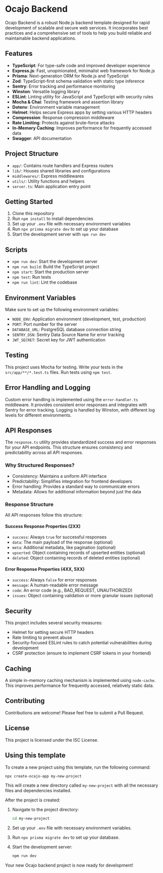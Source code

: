 # Ocajo Backend

Ocajo Backend is a robust Node.js backend template designed for rapid development of scalable and secure web services. It incorporates best practices and a comprehensive set of tools to help you build reliable and maintainable backend applications.

## Features

- **TypeScript**: For type-safe code and improved developer experience
- **Express.js**: Fast, unopinionated, minimalist web framework for Node.js
- **Prisma**: Next-generation ORM for Node.js and TypeScript
- **Zod**: TypeScript-first schema validation with static type inference
- **Sentry**: Error tracking and performance monitoring
- **Winston**: Versatile logging library
- **ESLint**: Linting utility for JavaScript and TypeScript with security rules
- **Mocha & Chai**: Testing framework and assertion library
- **Dotenv**: Environment variable management
- **Helmet**: Helps secure Express apps by setting various HTTP headers
- **Compression**: Response compression middleware
- **Rate Limiting**: Protects against brute-force attacks
- **In-Memory Caching**: Improves performance for frequently accessed data
- **Swagger**: API documentation

## Project Structure

- `app/`: Contains route handlers and Express routers
- `lib/`: Houses shared libraries and configurations
- `middlewares/`: Express middlewares
- `utils/`: Utility functions and helpers
- `server.ts`: Main application entry point

## Getting Started

1. Clone this repository
2. Run `npm install` to install dependencies
3. Set up your `.env` file with necessary environment variables
4. Run `npx prisma migrate dev` to set up your database
5. Start the development server with `npm run dev`

## Scripts

- `npm run dev`: Start the development server
- `npm run build`: Build the TypeScript project
- `npm start`: Start the production server
- `npm test`: Run tests
- `npm run lint`: Lint the codebase

## Environment Variables

Make sure to set up the following environment variables:

- `NODE_ENV`: Application environment (development, test, production)
- `PORT`: Port number for the server
- `DATABASE_URL`: PostgreSQL database connection string
- `SENTRY_DSN`: Sentry Data Source Name for error tracking
- `JWT_SECRET`: Secret key for JWT authentication

## Testing

This project uses Mocha for testing. Write your tests in the `src/app/**/*.test.ts` files. Run tests using `npm test`.

## Error Handling and Logging

Custom error handling is implemented using the `error-handler.ts` middleware. It provides consistent error responses and integrates with Sentry for error tracking. Logging is handled by Winston, with different log levels for different environments.

## API Responses

The `response.ts` utility provides standardized success and error responses for your API endpoints. This structure ensures consistency and predictability across all API responses.

### Why Structured Responses?

- Consistency: Maintains a uniform API interface
- Predictability: Simplifies integration for frontend developers
- Error handling: Provides a standard way to communicate errors
- Metadata: Allows for additional information beyond just the data

### Response Structure

All API responses follow this structure:

#### Success Response Properties (2XX)

- `success`: Always `true` for successful responses
- `data`: The main payload of the response (optional)
- `meta`: Additional metadata, like pagination (optional)
- `upserted`: Object containing records of upserted entities (optional)
- `deleted`: Object containing records of deleted entities (optional)

#### Error Response Properties (4XX, 5XX)

- `success`: Always `false` for error responses
- `message`: A human-readable error message
- `code`: An error code (e.g., BAD_REQUEST, UNAUTHORIZED)
- `issues`: Object containing validation or more granular issues (optional)

## Security

This project includes several security measures:

- Helmet for setting secure HTTP headers
- Rate limiting to prevent abuse
- Security-focused ESLint rules to catch potential vulnerabilities during development
- CSRF protection (ensure to implement CSRF tokens in your frontend)

## Caching

A simple in-memory caching mechanism is implemented using `node-cache`. This improves performance for frequently accessed, relatively static data.

## Contributing

Contributions are welcome! Please feel free to submit a Pull Request.

## License

This project is licensed under the ISC License.

## Using this template

To create a new project using this template, run the following command:
```bash
npx create-ocajo-app my-new-project
```

This will create a new directory called `my-new-project` with all the necessary files and dependencies installed.

After the project is created:

1. Navigate to the project directory:
   ```bash
   cd my-new-project
   ```

2. Set up your `.env` file with necessary environment variables.

3. Run `npx prisma migrate dev` to set up your database.

4. Start the development server:
   ```bash
   npm run dev
   ```

Your new Ocajo backend project is now ready for development!
